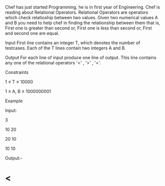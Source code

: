 Chef has just started Programming, he is in first year of Engineering. Chef is reading about Relational Operators.
Relational Operators are operators which check relatioship between two values. Given two numerical values A and B you need to help chef in finding the relationship between them that is,
First one is greater than second or,
First one is less than second or,
First and second one are equal.
 

Input
First line contains an integer T, which denotes the number of testcases. Each of the T lines contain two integers A and B.

Output
For each line of input produce one line of output. This line contains any one of the relational operators
'<' , '>' , '='.

Constraints

1 ≤ T ≤ 10000

1 ≤ A, B ≤ 1000000001

Example

Input:

3

10 20

20 10

10 10

Output:-
>
<
=
